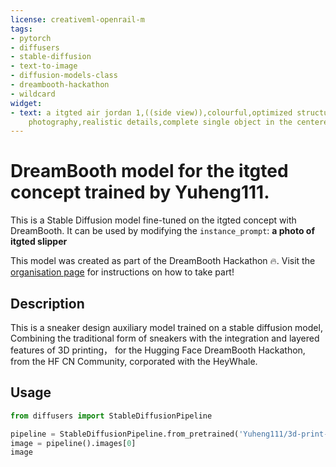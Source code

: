 ```yaml
---
license: creativeml-openrail-m
tags:
- pytorch
- diffusers
- stable-diffusion
- text-to-image
- diffusion-models-class
- dreambooth-hackathon
- wildcard
widget:
- text: a itgted air jordan 1,((side view)),colourful,optimized structure,Product
    photography,realistic details,complete single object in the centere,HD
---
```


# DreamBooth model for the itgted concept trained by Yuheng111.

This is a Stable Diffusion model fine-tuned on the itgted concept with DreamBooth. It can be used by modifying the `instance_prompt`: **a photo of itgted slipper**

This model was created as part of the DreamBooth Hackathon 🔥. Visit the [organisation page](https://huggingface.co/dreambooth-hackathon) for instructions on how to take part!

## Description


This is a sneaker design auxiliary model trained on a stable diffusion model, Combining the traditional form of sneakers with the integration and layered features of 3D printing，
for the Hugging Face DreamBooth Hackathon, from the HF CN Community, 
corporated with the HeyWhale.


## Usage

```python
from diffusers import StableDiffusionPipeline

pipeline = StableDiffusionPipeline.from_pretrained('Yuheng111/3d-print-style-snkr-gererate')
image = pipeline().images[0]
image
```
